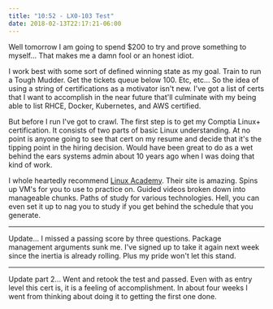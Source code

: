 ```yaml
---
title: "10:52 - LX0-103 Test"
date: 2018-02-13T22:17:21-06:00
---
```

Well tomorrow I am going to spend $200 to try and prove something to myself...  That makes me a damn fool or an honest idiot.  

I work best with some sort of defined winning state as my goal.  Train to run a Tough Mudder.  Get the tickets queue below 100. Etc, etc...  So the idea of using a string of certifications as a motivator isn't new.  I've got a list of certs that I want to accomplish in the near future that'll culminate with my being able to list RHCE, Docker, Kubernetes, and AWS certified.  

But before I run I've got to crawl.  The first step is to get my Comptia Linux+ certification.  It consists of two parts of basic Linux understanding.  At no point is anyone going to see that cert on my resume and decide that it's the tipping point in the hiring decision.  Would have been great to do as a wet behind the ears systems admin about 10 years ago when I was doing that kind of work.  

I whole heartedly recommend [Linux Academy](https://linuxacademy.com/).  Their site is amazing.  Spins up VM's for you to use to practice on.  Guided videos broken down into manageable chunks.  Paths of study for various technologies.  Hell, you can even set it up to nag you to study if you get behind the schedule that you generate.  

--------------------
Update...
I missed a passing score by three questions.  Package management arguments sunk me.  I've signed up to take it again next week since the inertia is already rolling.  Plus my pride won't let this stand.

--------------------
Update part 2...
Went and retook the test and passed.  Even with as entry level this cert is, it is a feeling of accomplishment.  In about four weeks I went from thinking about doing it to getting the first one done.  
